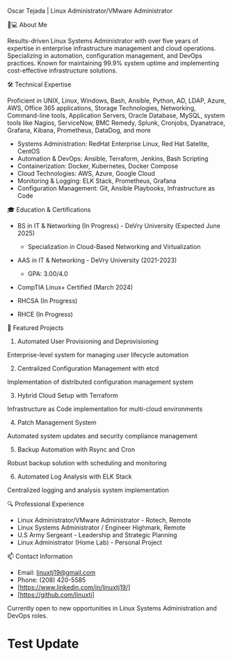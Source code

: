 Oscar Tejada | Linux Administrator/VMware Administrator

👨💻 About Me

Results-driven Linux Systems Administrator with over five years of expertise in enterprise infrastructure management and cloud operations. Specializing in automation, configuration management, and DevOps practices. Known for maintaining 99.9% system uptime and implementing cost-effective infrastructure solutions.

🛠️ Technical Expertise

Proficient in UNIX, Linux, Windows, Bash, Ansible, Python, AD,
LDAP, Azure, AWS, Office 365 applications, Storage Technologies, Networking,
Command-line tools, Application Servers, Oracle Database, MySQL, system tools like
Nagios, ServiceNow, BMC Remedy, Splunk, Cronjobs, Dyanatrace, Grafana, Kibana,
Prometheus, DataDog, and more

- Systems Administration: RedHat Enterprise Linux, Red Hat Satelite, CentOS
- Automation & DevOps: Ansible, Terraform, Jenkins, Bash Scripting
- Containerization: Docker, Kubernetes, Docker Compose
- Cloud Technologies: AWS, Azure, Google Cloud
- Monitoring & Logging: ELK Stack, Prometheus, Grafana
- Configuration Management: Git, Ansible Playbooks, Infrastructure as Code

🎓 Education & Certifications

- BS in IT & Networking (In Progress) - DeVry University (Expected June 2025)

  - Specialization in Cloud-Based Networking and Virtualization


- AAS in IT & Networking - DeVry University (2021-2023)

  - GPA: 3.00/4.0


- CompTIA Linux+ Certified (March 2024)
- RHCSA (In Progress)
- RHCE (In Progress)

🚀 Featured Projects

1. Automated User Provisioning and Deprovisioning

Enterprise-level system for managing user lifecycle automation

2. Centralized Configuration Management with etcd

Implementation of distributed configuration management system

3. Hybrid Cloud Setup with Terraform

Infrastructure as Code implementation for multi-cloud environments

4. Patch Management System

Automated system updates and security compliance management

5. Backup Automation with Rsync and Cron

Robust backup solution with scheduling and monitoring

6. Automated Log Analysis with ELK Stack

Centralized logging and analysis system implementation

🔍 Professional Experience

- Linux Administrator/VMware Administrator - Rotech, Remote
- Linux Systems Administrator / Engineer Highmark, Remote
- U.S Army Sergeant - Leadership and Strategic Planning
- Linux Administrator (Home Lab) - Personal Project

📫 Contact Information

- Email: linuxtj19@gmail.com
- Phone: (208) 420-5585
- [https://www.linkedin.com/in/linuxtj19/]
- [https://github.com/linuxtj]


Currently open to new opportunities in Linux Systems Administration and DevOps roles.
# Test Update
